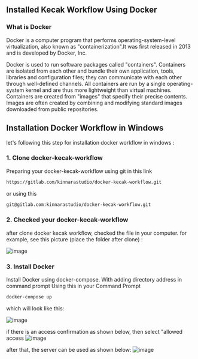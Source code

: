 ## Installed Kecak Workflow Using Docker

### What is Docker
Docker is a computer program that performs operating-system-level virtualization, also known as "containerization".It was first released in 2013 and is developed by Docker, Inc.

Docker is used to run software packages called "containers". Containers are isolated from each other and bundle their own application, tools, libraries and configuration files; they can communicate with each other through well-defined channels. All containers are run by a single operating-system kernel and are thus more lightweight than virtual machines. Containers are created from "images" that specify their precise contents. Images are often created by combining and modifying standard images downloaded from public repositories.

## Installation Docker Workflow in Windows

let's following this step for installation docker workflow in windows :

### 1. Clone docker-kecak-workflow
Preparing your docker-kecak-workflow using git in this link
```html
https://gitlab.com/kinnarastudio/docker-kecak-workflow.git
```
or using this 
```html
git@gitlab.com:kinnarastudio/docker-kecak-workflow.git
```

### 2. Checked your docker-kecak-workflow
after clone docker kecak workflow, checked the file in your computer. for example, see this picture (place the folder after clone) :

![image](uploads/2653b537620a63c219d842bc0399180e/image.png)

### 3. Install Docker 
Install Docker using docker-compose. With adding directory address in command prompt
 Using this in your Command Prompt
```html
docker-compose up
```

which will look like this:

![image](uploads/2fb6f793c7bf38cb5b1cb96aa0fb7e75/image.png)


if there is an access confirmation as shown below, then select "allowed access
![image](uploads/4a95cc7cf5871e1c5cf0b45d0a8d344b/image.png)


after that, the server can be used as shown below:
![image](uploads/3d0488dcf32afac6eb0290d26c704e7a/image.png)
